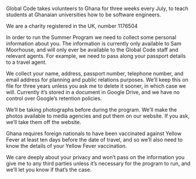 Global Code takes volunteers to Ghana for three weeks every July, to teach students at Ghanaian universities how to be software engineers.

We are a charity registered in the UK, number 1176504

In order to run the Summer Program we need to collect some personal information about you. The information is currently only available to Sam Moorhouse, and will only ever be available to the Global Code staff and relevant agents. For example, we need to pass along your passport details to a travel agent.

We collect your name, address, passport number, telephone number, and email address for planning and public relations purposes. We’ll keep this on file for three years unless you ask me to delete it sooner, in which case we will. Currently it’s stored in a document in Google Drive, and we have no control over Google’s retention policies. 

We’ll be taking photographs before during the program. We’ll make the photos available to media agencies and put them on our website. If you ask, we’ll take them off the website.

Ghana requires foreign nationals to have been vaccinated against Yellow Fever at least ten days before the date of travel, and so we’ll also need to know the details of your Yellow Fever vaccination.

We care deeply about your privacy and won’t pass on the information you give me to any third parties unless it’s necessary for the program to run, and we’ll let you know if that’s the case. 